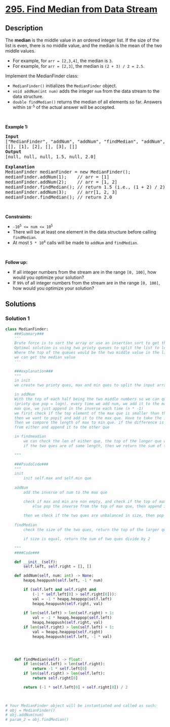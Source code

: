 # [295. Find Median from Data Stream](https://leetcode.com/problems/find-median-from-data-stream)

<!-- tags:Design,Two Pointers,Data Stream,Sorting,Heap (Priority Queue) -->

## Description

<p>The <strong>median</strong> is the middle value in an ordered integer list. If the size of the list is even, there is no middle value, and the median is the mean of the two middle values.</p>

<ul>
	<li>For example, for <code>arr = [2,3,4]</code>, the median is <code>3</code>.</li>
	<li>For example, for <code>arr = [2,3]</code>, the median is <code>(2 + 3) / 2 = 2.5</code>.</li>
</ul>

<p>Implement the MedianFinder class:</p>

<ul>
	<li><code>MedianFinder()</code> initializes the <code>MedianFinder</code> object.</li>
	<li><code>void addNum(int num)</code> adds the integer <code>num</code> from the data stream to the data structure.</li>
	<li><code>double findMedian()</code> returns the median of all elements so far. Answers within <code>10<sup>-5</sup></code> of the actual answer will be accepted.</li>
</ul>

<p>&nbsp;</p>
<p><strong class="example">Example 1:</strong></p>

<pre>
<strong>Input</strong>
[&quot;MedianFinder&quot;, &quot;addNum&quot;, &quot;addNum&quot;, &quot;findMedian&quot;, &quot;addNum&quot;, &quot;findMedian&quot;]
[[], [1], [2], [], [3], []]
<strong>Output</strong>
[null, null, null, 1.5, null, 2.0]

<strong>Explanation</strong>
MedianFinder medianFinder = new MedianFinder();
medianFinder.addNum(1);    // arr = [1]
medianFinder.addNum(2);    // arr = [1, 2]
medianFinder.findMedian(); // return 1.5 (i.e., (1 + 2) / 2)
medianFinder.addNum(3);    // arr[1, 2, 3]
medianFinder.findMedian(); // return 2.0
</pre>

<p>&nbsp;</p>
<p><strong>Constraints:</strong></p>

<ul>
	<li><code>-10<sup>5</sup> &lt;= num &lt;= 10<sup>5</sup></code></li>
	<li>There will be at least one element in the data structure before calling <code>findMedian</code>.</li>
	<li>At most <code>5 * 10<sup>4</sup></code> calls will be made to <code>addNum</code> and <code>findMedian</code>.</li>
</ul>

<p>&nbsp;</p>
<p><strong>Follow up:</strong></p>

<ul>
	<li>If all integer numbers from the stream are in the range <code>[0, 100]</code>, how would you optimize your solution?</li>
	<li>If <code>99%</code> of all integer numbers from the stream are in the range <code>[0, 100]</code>, how would you optimize your solution?</li>
</ul>

## Solutions

### Solution 1

<!-- tabs:start -->

```python
class MedianFinder:
    ###Summary###
    '''
    Brute force is to sort the array or use an insertion sort to get the median
    Optimal solution is using two prioty queues to split the list to left max queue and right min queue.
    Where the top of the queues would be the two middle value in the list, and using the length of the queues
    we can get the median value
    '''

    ###explanation###
    """
    in init
    we create two prioty ques, max and min ques to split the input array into two halves. 

    in addNum
    With the top of each half being the two middle numbers so we can quickly get the median at O(logn )time 
    (prioty que pop = logn). every time we add num, we add it to the max que first. since python has no built in
    max que, we just append in the inverse each time (n * -1)
    we first check if the top element of the max que is smaller than the top element of min que, if it is bigger
    then we want to popit and add it to the max que. Have to take the inverse when we pop
    Then we compare the length of max to min que. if the difference is over 1 then it is unbalanced and we will pop the
    from either and append it to the other que

    in findmeadian
        we can check the len of either que, the top of the longer que will be return because it is the median
        if the two ques are of same length, then we return the sum of top of both ques divide by 2

    """

    ###PsudoCode###
    """
    init
        init self.max and self.min que
    
    addNum
        add the inverse of num to the max que

        check if max and min are non empty, and check if the top of max que is less than the top of min que,
            else pop the inverse from the top of max que, then append it to min que
        
        then we check if the two ques are unbalanced in size, then pop and add the one from the larger to smaller
    
    findMedian
        check the size of the two ques, return the top of the larger que

        if size is equal, return the sum of two ques divide by 2

    """
    ####Code###

    def __init__(self):
        self.left, self.right = [], []

    def addNum(self, num: int) -> None:
        heapq.heappush(self.left, -1 * num)

        if (self.left and self.right and 
            (-1 * self.left[0] > self.right[0])):
            val = -1 * heapq.heappop(self.left)
            heapq.heappush(self.right, val)
        
        if len(self.left) > len(self.right) + 1:
            val = -1 * heapq.heappop(self.left)
            heapq.heappush(self.right, val)
        if len(self.right) > len(self.left) + 1:
            val = heapq.heappop(self.right)
            heapq.heappush(self.left, -1 * val)

        


    def findMedian(self) -> float:
        if len(self.left) > len(self.right):
            return -1 * self.left[0]
        if len(self.right) > len(self.left):
            return self.right[0]

        return (-1 * self.left[0] + self.right[0]) / 2
        


# Your MedianFinder object will be instantiated and called as such:
# obj = MedianFinder()
# obj.addNum(num)
# param_2 = obj.findMedian()
```


